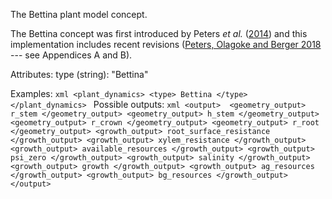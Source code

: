 The Bettina plant model concept. 

The Bettina concept was first introduced by Peters _et al._ ([2014](https://doi.org/10.1016/j.ecolmodel.2014.04.001)) 
and this implementation includes recent revisions 
([Peters, Olagoke and Berger 2018](https://doi.org/10.1016/j.ecolmodel.2018.10.005) --- see Appendices A and B).

Attributes:
    type (string): "Bettina"

Examples:
    ```xml
    <plant_dynamics>
        <type> Bettina </type>
    </plant_dynamics>
    ```
Possible outputs:
    ```xml
    <output> 
        <geometry_output> r_stem </geometry_output>
        <geometry_output> h_stem </geometry_output>
        <geometry_output> r_crown </geometry_output>
        <geometry_output> r_root </geometry_output>
        <growth_output> root_surface_resistance </growth_output>
        <growth_output> xylem_resistance </growth_output>
        <growth_output> available_resources </growth_output>
        <growth_output> psi_zero </growth_output>
        <growth_output> salinity </growth_output>
        <growth_output> growth </growth_output>
        <growth_output> ag_resources </growth_output>
        <growth_output> bg_resources </growth_output>
    </output>
    ```

